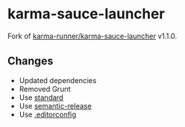 # karma-sauce-launcher

Fork of [karma-runner/karma-sauce-launcher](https://github.com/karma-runner/karma-sauce-launcher) v1.1.0.

## Changes

 - Updated dependencies
 - Removed Grunt
 - Use [standard](https://github.com/feross/standard)
 - Use [semantic-release](https://github.com/semantic-release/semantic-release)
 - Use [.editorconfig](http://editorconfig.org)